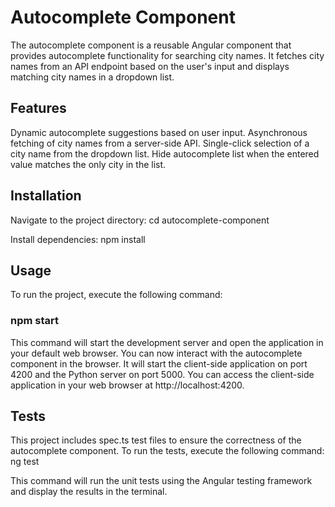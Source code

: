 <h1>Autocomplete Component</h1>
The autocomplete component is a reusable Angular component that provides autocomplete functionality for searching city names. It fetches city names from an API endpoint based on the user's input and displays matching city names in a dropdown list.

<h2>Features</h2>
Dynamic autocomplete suggestions based on user input.
Asynchronous fetching of city names from a server-side API.
Single-click selection of a city name from the dropdown list.
Hide autocomplete list when the entered value matches the only city in the list.

<h2>Installation</h2>
Navigate to the project directory:
cd autocomplete-component

Install dependencies:
npm install

<h2>Usage</h2>
To run the project, execute the following command:
<h3>npm start</h3>
This command will start the development server and open the application in your default web browser. You can now interact with the autocomplete component in the browser.
It will start the client-side application on port 4200 and the Python server on port 5000. You can access the client-side application in your web browser at http://localhost:4200.

<h2>Tests</h2>
This project includes spec.ts test files to ensure the correctness of the autocomplete component. To run the tests, execute the following command:
ng test

This command will run the unit tests using the Angular testing framework and display the results in the terminal.
